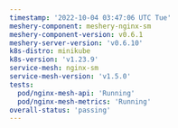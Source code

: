```yaml
---
timestamp: '2022-10-04 03:47:06 UTC Tue'
meshery-component: meshery-nginx-sm
meshery-component-version: v0.6.1
meshery-server-version: 'v0.6.10'
k8s-distro: minikube
k8s-version: 'v1.23.9'
service-mesh: nginx-sm
service-mesh-version: 'v1.5.0'
tests:
  pod/nginx-mesh-api: 'Running'
  pod/nginx-mesh-metrics: 'Running'
overall-status: 'passing'
---
```

